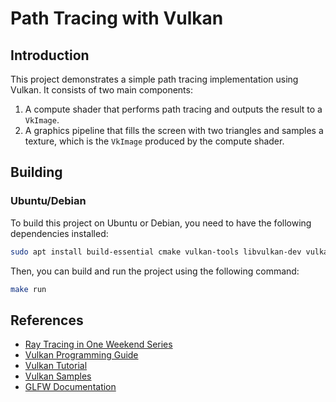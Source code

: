 # Path Tracing with Vulkan

## Introduction

This project demonstrates a simple path tracing implementation using Vulkan. It consists of two main components:

1. A compute shader that performs path tracing and outputs the result to a `VkImage`.
2. A graphics pipeline that fills the screen with two triangles and samples a texture, which is the `VkImage` produced by the compute shader.

## Building

### Ubuntu/Debian

To build this project on Ubuntu or Debian, you need to have the following dependencies installed:

```bash
sudo apt install build-essential cmake vulkan-tools libvulkan-dev vulkan-utils vulkan-validationlayers-dev spirv-tools libglfw3-dev libglm-dev glslc
```

Then, you can build and run the project using the following command:

```bash
make run
```

## References

- [Ray Tracing in One Weekend Series](https://raytracing.github.io/)
- [Vulkan Programming Guide](https://a.co/d/duwHfyu)
- [Vulkan Tutorial](https://vulkan-tutorial.com/)
- [Vulkan Samples](https://github.com/SaschaWillems/Vulkan)
- [GLFW Documentation](https://www.glfw.org/docs/latest/)